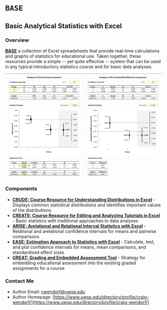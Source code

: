 
# `BASE` 

## Basic Analytical Statistics with Excel

### Overview

[**BASE**](https://github.com/cwendorf/BASE) a collection of Excel spreadsheets that provide real-time calculations and graphs of statistics for educational use. Taken together, these resources provide a simple -- yet quite effective -- system that can be used in any typical introductory statistics course and for basic data analyses.

<p align="center"><kbd><img src="./EASE/EASE.jpg"></kbd></p>

### Components

- [**CRUDE: Course Resource for Understanding Distributions in Excel**](./CRUDE) - Displays common statistical distributions and identifies important values of the distributions
- [**CREATE: Course Resource for Editing and Analyzing Tutorials in Excel**](./CREATE) - Basic statistics with traditional approaches to data analyses
- [**ARISE: Arelational and Relational Interval Statistics with Excel**](./ARISE) - Relational and arelational confidence intervals for means and pairwise comparisons
- [**EASE: Estimation Approach to Statistics with Excel**](./EASE) - Calculate, test, and plot confidence intervals for means, mean comparisons, and standardized effect sizes
- [**GREAT: Grading and Embedded Assessment Tool**](./GREAT) - Strategy for embedding educational assessment into the existing graded assignments for a course

### Contact Me
 
- Author Email: [cwendorf@uwsp.edu](mailto:cwendorf@uwsp.edu)
- Author Homepage: [https://www.uwsp.edu/directory/profile/craig-wendorf/](https://www.uwsp.edu/directory/profile/craig-wendorf/)
